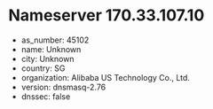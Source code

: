 # Nameserver 170.33.107.10

* as_number: 45102
* name: Unknown
* city: Unknown
* country: SG
* organization: Alibaba US Technology Co., Ltd.
* version: dnsmasq-2.76
* dnssec: false
